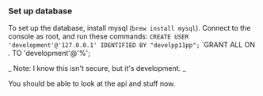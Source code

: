 ### Set up database
To set up the database, install mysql (`brew install mysql`).
Connect to the console as root, and run these commands:
`CREATE USER 'development'@'127.0.0.1' IDENTIFIED BY "develpp11pp";`
`GRANT ALL ON *.* TO 'development'@'%';

_ Note: I know this isn't secure, but it's development. _

You should be able to look at the api and stuff now.